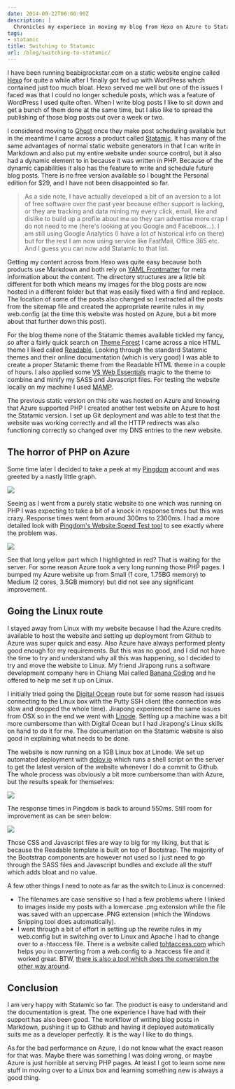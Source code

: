 ```yaml
---
date: 2014-09-22T00:00:00Z
description: |
  Chronicles my experiece in moving my blog from Hexo on Azure to Statamic running on Linux.
tags:
- statamic
title: Switching to Statamic
url: /blog/switching-to-statamic/
---
```


I have been running beabigrockstar.com on a static website engine called [Hexo](http://hexo.io/) for quite a while after I finally got fed up with WordPress which contained just too much bloat. Hexo served me well but one of the issues I faced was that I could no longer schedule posts, which was a feature of WordPress I used quite often. When I write blog posts I like to sit down and get a bunch of them done at the same time, but I also like to spread the publishing of those blog posts out over a week or two.

I considered moving to [Ghost](ghost.org) once they make post scheduling available but in the meantime I came across a product called [Statamic](). It has many of the same advantages of normal static website generators in that I can write in Markdown and also put my entire website under source control, but it also had a dynamic element to in because it was written in PHP. Because of the dynamic capabilities it also has the feature to write and schedule future blog posts. There is no free version available so I bought the Personal edition for $29, and I have not been disappointed so far. 

> As a side note, I have actually developed a bit of an aversion to a lot of free software over the past year because either support is lacking, or they are tracking and data mining my every click, email, like and dislike to build up a profile about me so they can advertise more crap I do not need to me (here's looking at you Google and Facebook...). I am still using Google Analytics (I have a lot of historical info on there) but for the rest I am now using service like FastMail, Office 365 etc. And I guess you can now add Statamic to that list. 

Getting my content across from Hexo was quite easy because both products use Markdown and both rely on [YAML Frontmatter](http://statamic.com/learn/core-concepts/content-files) for meta information about the content. The directory structures are a little bit different for both which means my images for the blog posts are now hosted in a different folder but that was easily fixed with a find and replace. The location of some of the posts also changed so I extracted all the posts from the sitemap file and created the appropriate rewrite rules in my web.config (at the time this website was hosted on Azure, but a bit more about that further down this post).

For the blog theme none of the Statamic themes available tickled my fancy, so after a fairly quick search on [Theme Forest](http://themeforest.net/) I came across a nice HTML theme I liked called [Readable](http://themeforest.net/item/readable-blog-template-focused-on-readability/7499064). Looking through the standard Statamic themes and their online documentation (which is very good) I was able to create a proper Statamic theme from the Readable HTML theme in a couple of hours. I also applied some [VS Web Essentials](http://vswebessentials.com/) magic to the theme to combine and minify my SASS and Javascript files. For testing the website locally on my machine I used [MAMP](http://www.mamp.info/).

The previous static version on this site was hosted on Azure and knowing that Azure supported PHP I created another test website on Azure to host the Statamic version. I set up Git deployment and was able to test that the website was working correctly and all the HTTP redirects was also functioning correctly so changed over my DNS entries to the new website. 

## The horror of PHP on Azure
Some time later I decided to take a peek at my [Pingdom](http://www.pingdom.com) account and was greeted by a nastly little graph.

![](/assets/images/switching-to-statamic/pingdom-horror.png)

Seeing as I went from a purely static website to one which was running on PHP I was expecting to take a bit of a knock in response times but this was crazy. Response times went from around 300ms to 2300ms. I had a more detailed look with [Pingdom's Website Speed Test tool](http://tools.pingdom.com/) to see exactly where the problem was.

![](/assets/images/switching-to-statamic/pingdom-horror-2.png) 

See that long yellow part which I highlighted in red? That is waiting for the server. For some reason Azure took a very long running those PHP pages. I bumped my Azure website up from Small (1 core, 1.75BG memory) to Medium (2 cores, 3.5GB memory) but did not see any significant improvement.

## Going the Linux route
I stayed away from Linux with my website because I had the Azure credits available to host the website and setting up deployment from Github to Azure was super quick and easy. Also Azure have always performed plenty good enough for my requirements. But this was no good, and I did not have the time to try and understand why all this was happening, so I decided to try and move the website to Linux. My friend Jirapong runs a software development company here in Chiang Mai called [Banana Coding](http://www.bananacoding.com/) and he offered to help me set it up on Linux.

I initially tried going the [Digital Ocean](https://www.digitalocean.com/) route but for some reason had issues connecting to the Linux box with the Putty SSH client (the connection was slow and dropped the whole time). Jirapong experienced the same issues from OSX so in the end we went with [Linode](https://www.linode.com/). Setting up a machine was a bit more cumbersome than with Digital Ocean but I had Jirapong's Linux skills on hand to do it for me. The documentation on the Statamic website is also good in explaining what needs to be done.

The website is now running on a 1GB Linux box at Linode. We set up automated deployment with [dploy.io](http://dploy.io/) which runs a shell script on the server to get the latest version of the website whenever I do a commit to Github. The whole process was obviously a bit more cumbersome than with Azure, but the results speak for themselves:

![](/assets/images/switching-to-statamic/pingdom-happy.png)

The response times in Pingdom is back to around 550ms. Still room for improvement as can be seen below:

![](/assets/images/switching-to-statamic/pingdom-happy-2.png)

Those CSS and Javascript files are way to big for my liking, but that is because the Readable template is built on top of Bootstrap. The majority of the Bootstrap components are however not used so I just need to go through the SASS files and Javascript bundles and exclude all the stuff which adds bloat and no value.

A few other things I need to note as far as the switch to Linux is concerned:
* The filenames are case sensitive so I had a few problems where I linked to images inside my posts with a lowercase .png extension while the file was saved with an uppercase .PNG extension (which the Windows Snipping tool does automatically).
* I went through a bit of effort in setting up the rewrite rules in my web.config but in switching over to Linux and Apache I had to change over to a .htaccess file. There is a website called [tohtaccess.com](http://tohtaccess.com/) which helps you in converting from a web.config to a .htaccess file and it worked great. BTW, [there is also a tool which does the conversion the other way around](http://htaccesstowebconfig.com/).

## Conclusion
I am very happy with Statamic so far. The product is easy to understand and the documentation is great. The one experience I have had with their support has also been good. The workflow of writing blog posts in Markdown, pushing it up to Github and having it deployed automatically suits me as a developer perfectly. It is the way I like to do things. 

As for the bad performance on Azure, I do not know what the exact reason for that was. Maybe there was something I was doing wrong, or maybe Azure is just horrible at serving PHP pages. At least I got to learn some new stuff in moving over to a Linux box and learning something new is always a good thing.